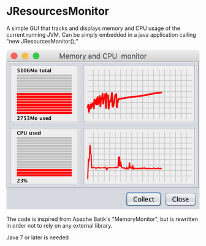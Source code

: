# JResourcesMonitor

A simple GUI that tracks and displays memory and CPU usage of the current
running JVM. Can be simply embedded in a java application calling 
"new JResourcesMonitor();"

![Screenshot](./images/ScreenShot.png)
 
The code is inspired from Apache Batik's "MemoryMonitor", but is rewritten 
in order not to rely on any external library.
  
Java 7 or later is needed
